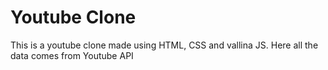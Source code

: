 # Youtube Clone
 This is a youtube clone made using HTML, CSS and vallina JS. Here all the data comes from Youtube API
